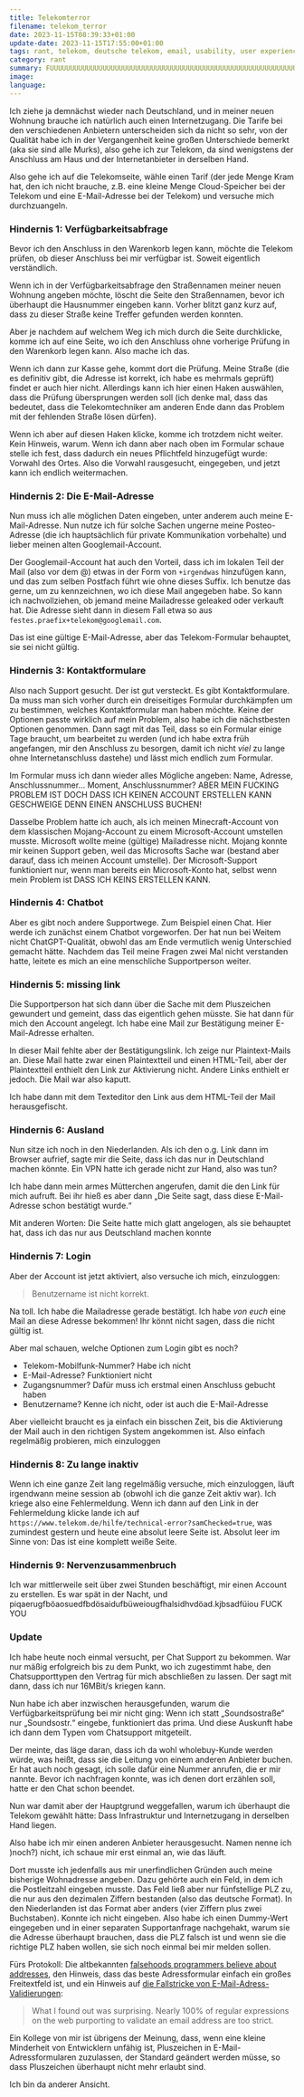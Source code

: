 ```yaml
---
title: Telekomterror
filename: telekom_terror
date: 2023-11-15T08:39:33+01:00
update-date: 2023-11-15T17:55:00+01:00
tags: rant, telekom, deutsche telekom, email, usability, user experience, adressen
category: rant
summary: FUUUUUUUUUUUUUUUUUUUUUUUUUUUUUUUUUUUUUUUUUUUUUUUUUUUUUUUUUUUUUUUUUUCK
image:
language:
---
```


Ich ziehe ja demnächst wieder nach Deutschland, und in meiner neuen Wohnung brauche ich natürlich auch einen Internetzugang. Die Tarife bei den verschiedenen Anbietern unterscheiden sich da nicht so sehr, von der Qualität habe ich in der Vergangenheit keine großen Unterschiede bemerkt (aka sie sind alle Murks), also gehe ich zur Telekom, da sind wenigstens der Anschluss am Haus und der Internetanbieter in derselben Hand.

Also gehe ich auf die Telekomseite, wähle einen Tarif (der jede Menge Kram hat, den ich nicht brauche, z.B. eine kleine Menge Cloud-Speicher bei der Telekom und eine E-Mail-Adresse bei der Telekom) und versuche mich durchzuangeln.

### Hindernis 1: Verfügbarkeitsabfrage

Bevor ich den Anschluss in den Warenkorb legen kann, möchte die Telekom prüfen, ob dieser Anschluss bei mir verfügbar ist. Soweit eigentlich verständlich.

Wenn ich in der Verfügbarkeitsabfrage den Straßennamen meiner neuen Wohnung angeben möchte, löscht die Seite den Straßennamen, bevor ich überhaupt die Hausnummer eingeben kann. Vorher blitzt ganz kurz auf, dass zu dieser Straße keine Treffer gefunden werden konnten.

Aber je nachdem auf welchem Weg ich mich durch die Seite durchklicke, komme ich auf eine Seite, wo ich den Anschluss ohne vorherige Prüfung in den Warenkorb legen kann. Also mache ich das.

Wenn ich dann zur Kasse gehe, kommt dort die Prüfung. Meine Straße (die es definitiv gibt, die Adresse ist korrekt, ich habe es mehrmals geprüft) findet er auch hier nicht. Allerdings kann ich hier einen Haken auswählen, dass die Prüfung übersprungen werden soll (ich denke mal, dass das bedeutet, dass die Telekomtechniker am anderen Ende dann das Problem mit der fehlenden Straße lösen dürfen).

Wenn ich aber auf diesen Haken klicke, komme ich trotzdem nicht weiter. Kein Hinweis, warum. Wenn ich dann aber nach oben im Formular schaue stelle ich fest, dass dadurch ein neues Pflichtfeld hinzugefügt wurde: Vorwahl des Ortes. Also die Vorwahl rausgesucht, eingegeben, und jetzt kann ich endlich weitermachen.

### Hindernis 2: Die E-Mail-Adresse

Nun muss ich alle möglichen Daten eingeben, unter anderem auch meine E-Mail-Adresse. Nun nutze ich für solche Sachen ungerne meine Posteo-Adresse (die ich hauptsächlich für private Kommunikation vorbehalte) und lieber meinen alten Googlemail-Account.

Der Googlemail-Account hat auch den Vorteil, dass ich im lokalen Teil der Mail (also vor dem @) etwas in der Form von `+irgendwas` hinzufügen kann, und das zum selben Postfach führt wie ohne dieses Suffix. Ich benutze das gerne, um zu kennzeichnen, wo ich diese Mail angegeben habe. So kann ich nachvollziehen, ob jemand meine Mailadresse geleaked oder verkauft hat. Die Adresse sieht dann in diesem Fall etwa so aus `festes.praefix+telekom@googlemail.com`.

Das ist eine gültige E-Mail-Adresse, aber das Telekom-Formular behauptet, sie sei nicht gültig.

### Hindernis 3: Kontaktformulare

Also nach Support gesucht. Der ist gut versteckt. Es gibt Kontaktformulare. Da muss man sich vorher durch ein dreiseitiges Formular durchkämpfen um zu bestimmen, welches Kontaktformular man haben möchte. Keine der Optionen passte wirklich auf mein Problem, also habe ich die nächstbesten Optionen genommen. Dann sagt mit das Teil, dass so ein Formular einige Tage braucht, um bearbeitet zu werden (und ich habe extra früh angefangen, mir den Anschluss zu besorgen, damit ich nicht _viel_ zu lange ohne Internetanschluss dastehe) und lässt mich endlich zum Formular.

Im Formular muss ich dann wieder alles Mögliche angeben: Name, Adresse, Anschlussnummer… Moment, Anschlussnummer? ABER MEIN FUCKING PROBLEM IST DOCH DASS ICH KEINEN ACCOUNT ERSTELLEN KANN GESCHWEIGE DENN EINEN ANSCHLUSS BUCHEN!

Dasselbe Problem hatte ich auch, als ich meinen Minecraft-Account von dem klassischen Mojang-Account zu einem Microsoft-Account umstellen musste. Microsoft wollte meine (gültige) Mailadresse nicht. Mojang konnte mir keinen Support geben, weil das Microsofts Sache war (bestand aber darauf, dass ich meinen Account umstelle). Der Microsoft-Support funktioniert nur, wenn man bereits ein Microsoft-Konto hat, selbst wenn mein Problem ist DASS ICH KEINS ERSTELLEN KANN.

### Hindernis 4: Chatbot

Aber es gibt noch andere Supportwege. Zum Beispiel einen Chat. Hier werde ich zunächst einem Chatbot vorgeworfen. Der hat nun bei Weitem nicht ChatGPT-Qualität, obwohl das am Ende vermutlich wenig Unterschied gemacht hätte. Nachdem das Teil meine Fragen zwei Mal nicht verstanden hatte, leitete es mich an eine menschliche Supportperson weiter.

### Hindernis 5: missing link

Die Supportperson hat sich dann über die Sache mit dem Pluszeichen gewundert und gemeint, dass das eigentlich gehen müsste. Sie hat dann für mich den Account angelegt. Ich habe eine Mail zur Bestätigung meiner E-Mail-Adresse erhalten.

In dieser Mail fehlte aber der Bestätigungslink. Ich zeige nur Plaintext-Mails an. Diese Mail hatte zwar einen Plaintextteil und einen HTML-Teil, aber der Plaintextteil enthielt den Link zur Aktivierung nicht. Andere Links enthielt er jedoch. Die Mail war also kaputt.

Ich habe dann mit dem Texteditor den Link aus dem HTML-Teil der Mail herausgefischt.

### Hindernis 6: Ausland

Nun sitze ich noch in den Niederlanden. Als ich den o.g. Link dann im Browser aufrief, sagte mir die Seite, dass ich das nur in Deutschland machen könnte. Ein VPN hatte ich gerade nicht zur Hand, also was tun?

Ich habe dann mein armes Mütterchen angerufen, damit die den Link für mich aufruft. Bei ihr hieß es aber dann „Die Seite sagt, dass diese E-Mail-Adresse schon bestätigt wurde.“

Mit anderen Worten: Die Seite hatte mich glatt angelogen, als sie behauptet hat, dass ich das nur aus Deutschland machen konnte

### Hindernis 7: Login

Aber der Account ist jetzt aktiviert, also versuche ich mich, einzuloggen:

> Benutzername ist nicht korrekt.

Na toll. Ich habe die Mailadresse gerade bestätigt. Ich habe _von euch_ eine Mail an diese Adresse bekommen! Ihr könnt nicht sagen, dass die nicht gültig ist.

Aber mal schauen, welche Optionen zum Login gibt es noch?

- Telekom-Mobilfunk-Nummer? Habe ich nicht
- E-Mail-Adresse? Funktioniert nicht
- Zugangsnummer? Dafür muss ich erstmal einen Anschluss gebucht haben
- Benutzername? Kenne ich nicht, oder ist auch die E-Mail-Adresse

Aber vielleicht braucht es ja einfach ein bisschen Zeit, bis die Aktivierung der Mail auch in den richtigen System angekommen ist. Also einfach regelmäßig probieren, mich einzuloggen

### Hindernis 8: Zu lange inaktiv

Wenn ich eine ganze Zeit lang regelmäßig versuche, mich einzuloggen, läuft irgendwann meine session ab (obwohl ich die ganze Zeit aktiv war). Ich kriege also eine Fehlermeldung. Wenn ich dann auf den Link in der Fehlermeldung klicke lande ich auf `https://www.telekom.de/hilfe/technical-error?samChecked=true`, was zumindest gestern und heute eine absolut leere Seite ist. Absolut leer im Sinne von: Das ist eine komplett weiße Seite.

### Hindernis 9: Nervenzusammenbruch

Ich war mittlerweile seit über zwei Stunden beschäftigt, mir einen Account zu erstellen. Es war spät in der Nacht, und piqaerugfböaosuedfbdösaidufbüweiougfhalsidhvdöad.kjbsadfüiou FUCK YOU

### Update

Ich habe heute noch einmal versucht, per Chat Support zu bekommen. War nur mäßig erfolgreich bis zu dem Punkt, wo ich zugestimmt habe, den Chatsupporttypen den Vertrag für mich abschließen zu lassen. Der sagt mit dann, dass ich nur 16MBit/s kriegen kann.

Nun habe ich aber inzwischen herausgefunden, warum die Verfügbarkeitsprüfung bei mir nicht ging: Wenn ich statt „Soundsostraße“ nur „Soundsostr.“ eingebe, funktioniert das prima. Und diese Auskunft habe ich dann dem Typen vom Chatsupport mitgeteilt.

Der meinte, das läge daran, dass ich da wohl wholebuy-Kunde werden würde, was heißt, dass sie die Leitung von einem anderen Anbieter buchen. Er hat auch noch gesagt, ich solle dafür eine Nummer anrufen, die er mir nannte. Bevor ich nachfragen konnte, was ich denen dort erzählen soll, hatte er den Chat schon beendet.

Nun war damit aber der Hauptgrund weggefallen, warum ich überhaupt die Telekom gewählt hätte: Dass Infrastruktur und Internetzugang in derselben Hand liegen.

Also habe ich mir einen anderen Anbieter herausgesucht. Namen nenne ich )noch?) nicht, ich schaue mir erst einmal an, wie das läuft.

Dort musste ich jedenfalls aus mir unerfindlichen Gründen auch meine bisherige Wohnadresse angeben. Dazu gehörte auch ein Feld, in dem ich die Postleitzahl eingeben musste. Das Feld ließ aber nur fünfstellige PLZ zu, die nur aus den dezimalen Ziffern bestanden (also das deutsche Format). In den Niederlanden ist das Format aber anders (vier Ziffern plus zwei Buchstaben). Konnte ich nicht eingeben. Also habe ich einen Dummy-Wert eingegeben und in einer separaten Supportanfrage nachgehakt, warum sie die Adresse überhaupt brauchen, dass die PLZ falsch ist und wenn sie die richtige PLZ haben wollen, sie sich noch einmal bei mir melden sollen.

Fürs Protokoll: Die altbekannten [falsehoods programmers believe about addresses](https://www.mjt.me.uk/posts/falsehoods-programmers-believe-about-addresses/), den Hinweis, dass das beste Adressformular einfach ein großes Freitextfeld ist, und ein Hinweis auf [die Fallstricke von E-Mail-Adress-Validierungen](https://haacked.com/archive/2007/08/21/i-knew-how-to-validate-an-email-address-until-i.aspx/):

> What I found out was surprising. Nearly 100% of regular expressions on the web purporting to validate an email address are too strict.

Ein Kollege von mir ist übrigens der Meinung, dass, wenn eine kleine Minderheit von Entwicklern unfähig ist, Pluszeichen in E-Mail-Adressformularen zuzulassen, der Standard geändert werden müsse, so dass Pluszeichen überhaupt nicht mehr erlaubt sind.

Ich bin da anderer Ansicht.
